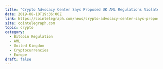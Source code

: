 ```yaml
---
title: "Crypto Advocacy Center Says Proposed UK AML Regulations Violate Privacy Rights"
date: 2019-06-10T19:36:00Z
link: https://cointelegraph.com/news/crypto-advocacy-center-says-proposed-uk-aml-regulations-violate-privacy-rights?utm_medium=RSS&utm_source=hune
site: cointelegraph.com
topic: crypto
category:
  - Bitcoin Regulation
  - AML
  - United Kingdom
  - Cryptocurrencies
  - Europe
draft: false
---
```

